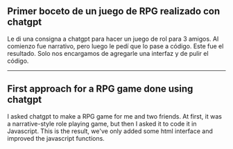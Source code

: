 ## Primer boceto de un juego de RPG realizado con chatgpt

Le di una consigna a chatgpt para hacer un juego de rol para 3 amigos. Al comienzo fue narrativo, pero luego le pedí que lo pase a código. Este fue el resultado. Solo nos encargamos de agregarle una interfaz y de pulir el código.

***************************************************

## First approach for a RPG game done using chatgpt

I asked chatgpt to make a RPG game for me and two friends. At first, it was a narrative-style role playing game, but then I asked it to code it in Javascript. This is the result, we've only added some html interface and improved the javascript functions.
